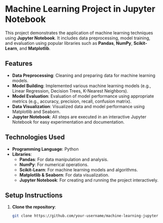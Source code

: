 # Machine Learning Project in Jupyter Notebook

This project demonstrates the application of machine learning techniques using **Jupyter Notebook**. It includes data preprocessing, model training, and evaluation using popular libraries such as **Pandas**, **NumPy**, **Scikit-Learn**, and **Matplotlib**.

## Features

- **Data Preprocessing**: Cleaning and preparing data for machine learning models.
- **Model Building**: Implemented various machine learning models (e.g., Linear Regression, Decision Trees, K-Nearest Neighbors).
- **Model Evaluation**: Evaluation of model performance using appropriate metrics (e.g., accuracy, precision, recall, confusion matrix).
- **Data Visualization**: Visualized data and model performance using Matplotlib and Seaborn.
- **Jupyter Notebook**: All steps are executed in an interactive Jupyter Notebook for easy experimentation and documentation.

## Technologies Used

- **Programming Language**: Python
- **Libraries**:
  - **Pandas**: For data manipulation and analysis.
  - **NumPy**: For numerical operations.
  - **Scikit-Learn**: For machine learning models and algorithms.
  - **Matplotlib & Seaborn**: For data visualization.
  - **Jupyter Notebook**: For creating and running the project interactively.

## Setup Instructions

1. **Clone the repository**:
   ```bash
   git clone https://github.com/your-username/machine-learning-jupyter-notebook.git
